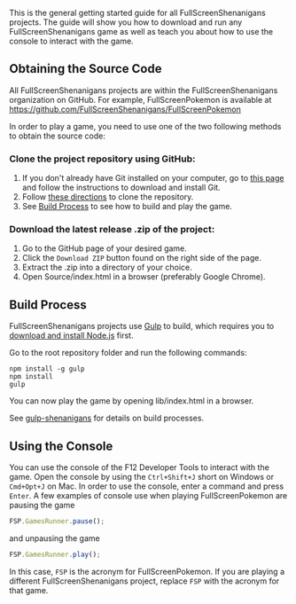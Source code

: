 This is the general getting started guide for all FullScreenShenanigans projects. The guide will show you how to download and run any FullScreenShenanigans game as well as teach you about how to use the console to interact with the game.


## Obtaining the Source Code

All FullScreenShenanigans projects are within the FullScreenShenanigans organization on GitHub. For example, FullScreenPokemon is available at https://github.com/FullScreenShenanigans/FullScreenPokemon 

In order to play a game, you need to use one of the two following methods to obtain the source code:

### Clone the project repository using GitHub:
1. If you don't already have Git installed on your computer, go to [this page](http://git-scm.com/book/en/v2/Getting-Started-Installing-Git) and follow the instructions to download and install Git.
2. Follow [these directions](https://help.github.com/articles/cloning-a-repository/) to clone the repository.
3. See [Build Process](#build-process) to see how to build and play the game.

### Download the latest release .zip of the project:
1. Go to the GitHub page of your desired game.
2. Click the `Download ZIP` button found on the right side of the page.
3. Extract the .zip into a directory of your choice.
4. Open Source/index.html in a browser (preferably Google Chrome).


## Build Process

FullScreenShenanigans projects use [Gulp](http://gulpjs.com/) to build, which requires you to [download and install Node.js](http://nodejs.org) first.

Go to the root repository folder and run the following commands:
    
    npm install -g gulp
    npm install
    gulp

You can now play the game by opening lib/index.html in a browser.

See [gulp-shenanigans](https://github.com/FullScreenShenanigans/gulp-shenanigans) for details on build processes.


## Using the Console
You can use the console of the F12 Developer Tools to interact with the game. Open the console by using the `Ctrl+Shift+J` short on Windows or `Cmd+Opt+J` on Mac. In order to use the console, enter a command and press `Enter`. A few examples of console use when playing FullScreenPokemon are pausing the game

```javascript
FSP.GamesRunner.pause();
```
and unpausing the game
```javascript
FSP.GamesRunner.play();
```

In this case, `FSP` is the acronym for FullScreenPokemon. If you are playing a different FullScreenShenanigans project, replace `FSP` with the acronym for that game. 
